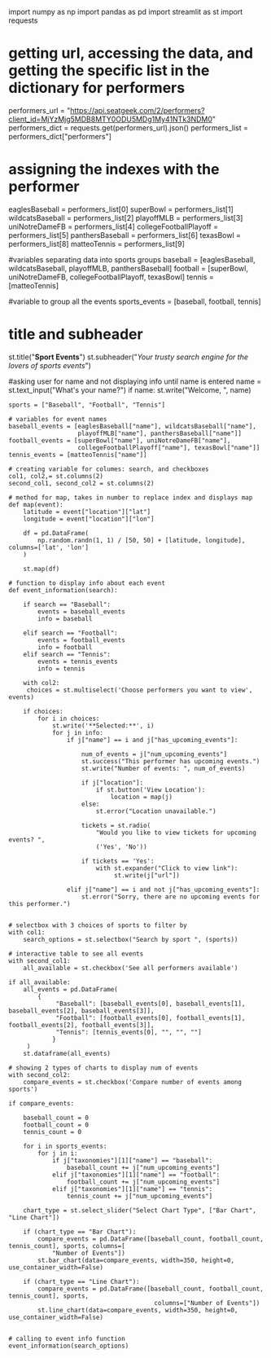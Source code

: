 
import numpy as np
import pandas as pd
import streamlit as st
import requests

# getting url, accessing the data, and getting the specific list in the dictionary for performers
performers_url = "https://api.seatgeek.com/2/performers?client_id=MjYzMjg5MDB8MTY0ODU5MDg1My41NTk3NDM0"
performers_dict = requests.get(performers_url).json()
performers_list = performers_dict["performers"]

# assigning the indexes with the performer
eaglesBaseball = performers_list[0]
superBowl = performers_list[1]
wildcatsBaseball = performers_list[2]
playoffMLB = performers_list[3]
uniNotreDameFB = performers_list[4]
collegeFootballPlayoff = performers_list[5]
panthersBaseball = performers_list[6]
texasBowl = performers_list[8]
matteoTennis = performers_list[9]

#variables separating data into sports groups
baseball = [eaglesBaseball, wildcatsBaseball, playoffMLB, panthersBaseball]
football = [superBowl, uniNotreDameFB, collegeFootballPlayoff, texasBowl]
tennis = [matteoTennis]

#variable to group all the events
sports_events = [baseball, football, tennis]

# title and subheader
st.title("**Sport Events**")
st.subheader("*Your trusty search engine for the lovers of sports events*")

#asking user for name and not displaying info until name is entered
name = st.text_input("What's your name?")
if name:
    st.write("Welcome, ", name)

    sports = ["Baseball", "Football", "Tennis"]

    # variables for event names
    baseball_events = [eaglesBaseball["name"], wildcatsBaseball["name"],
                       playoffMLB["name"], panthersBaseball["name"]]
    football_events = [superBowl["name"], uniNotreDameFB["name"],
                       collegeFootballPlayoff["name"], texasBowl["name"]]
    tennis_events = [matteoTennis["name"]]

    # creating variable for columes: search, and checkboxes
    col1, col2,= st.columns(2)
    second_col1, second_col2 = st.columns(2)

    # method for map, takes in number to replace index and displays map
    def map(event):
        latitude = event["location"]["lat"]
        longitude = event["location"]["lon"]

        df = pd.DataFrame(
            np.random.randn(1, 1) / [50, 50] + [latitude, longitude], columns=['lat', 'lon']
        )

        st.map(df)

    # function to display info about each event
    def event_information(search):

        if search == "Baseball":
            events = baseball_events
            info = baseball

        elif search == "Football":
            events = football_events
            info = football
        elif search == "Tennis":
            events = tennis_events
            info = tennis

        with col2:
         choices = st.multiselect('Choose performers you want to view', events)

        if choices:
            for i in choices:
                st.write('**Selected:**', i)
                for j in info:
                    if j["name"] == i and j["has_upcoming_events"]:

                        num_of_events = j["num_upcoming_events"]
                        st.success("This performer has upcoming events.")
                        st.write("Number of events: ", num_of_events)

                        if j["location"]:
                            if st.button('View Location'):
                                location = map(j)
                        else:
                            st.error("Location unavailable.")

                        tickets = st.radio(
                            "Would you like to view tickets for upcoming events? ",
                            ('Yes', 'No'))

                        if tickets == 'Yes':
                            with st.expander("Click to view link"):
                                 st.write(j["url"])

                    elif j["name"] == i and not j["has_upcoming_events"]:
                        st.error("Sorry, there are no upcoming events for this performer.")


    # selectbox with 3 choices of sports to filter by
    with col1:
        search_options = st.selectbox("Search by sport ", (sports))

    # interactive table to see all events
    with second_col1:
        all_available = st.checkbox('See all performers available')

    if all_available:
        all_events = pd.DataFrame(
            {
                 "Baseball": [baseball_events[0], baseball_events[1], baseball_events[2], baseball_events[3]],
                 "Football": [football_events[0], football_events[1], football_events[2], football_events[3]],
                 "Tennis": [tennis_events[0], "", "", ""]
                }
         )
        st.dataframe(all_events)

    # showing 2 types of charts to display num of events
    with second_col2:
        compare_events = st.checkbox('Compare number of events among sports')

    if compare_events:

        baseball_count = 0
        football_count = 0
        tennis_count = 0

        for i in sports_events:
            for j in i:
                if j["taxonomies"][1]["name"] == "baseball":
                    baseball_count += j["num_upcoming_events"]
                elif j["taxonomies"][1]["name"] == "football":
                    football_count += j["num_upcoming_events"]
                elif j["taxonomies"][1]["name"] == "tennis":
                    tennis_count += j["num_upcoming_events"]

        chart_type = st.select_slider("Select Chart Type", ["Bar Chart", "Line Chart"])

        if (chart_type == "Bar Chart"):
            compare_events = pd.DataFrame([baseball_count, football_count, tennis_count], sports, columns=[
                "Number of Events"])
            st.bar_chart(data=compare_events, width=350, height=0, use_container_width=False)

        if (chart_type == "Line Chart"):
            compare_events = pd.DataFrame([baseball_count, football_count, tennis_count], sports,
                                            columns=["Number of Events"])
            st.line_chart(data=compare_events, width=350, height=0, use_container_width=False)


    # calling to event info function
    event_information(search_options)


